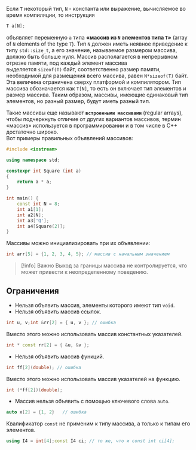 Если `T` некоторый тип, `N` - константа или выражение, вычисляемое во время компиляции, то инструкция  

```cpp
T a[N];
```

объявляет переменную `a` типа **«массив из `N` элементов типа `T`»** (array of `N` elements of the type `T`). Тип `N` должен иметь неявное приведение к типу `std::size_t`, а его значение, называемое размером массива, должно быть больше нуля. Массив располагается в непрерывном отрезке памяти, под каждый элемент массива выделяется `sizeof(T)` байт, соответственно размер памяти, необходимой для размещения всего массива, равен `N*sizeof(T)` байт. Эта величина ограничена сверху платформой и компилятором. Тип массива обозначается как `T[N]`, то есть он включает тип элементов и размер массива. Таким образом, массивы, имеющие одинаковый тип элементов, но разный размер, будут иметь разный тип. 

Такие массивы еще называют **`встроенными массивами`** (regular arrays), чтобы подчеркнуть отличие от других вариантов массивов, термин «массив» используется в программировании и в том числе в C++ достаточно широко.  
Вот примеры правильных объявлений массивов:  

```cpp
#include <iostream>

using namespace std;

constexpr int Square (int a)
{
	return a * a;
}

int main() {
    const int N = 8;
    int a1[1];
    int a2[N];
    int a3['Q'];
    int a4[Square(2)];
}
```

Массивы можно инициализировать при их объявлении:

```cpp
int arr[5] = {1, 2, 3, 4, 5}; // массив с начальным значением
```

>[!info] Важно
>Выход за границы массива не контролируется, что может привести к неопределенному поведению.

## Ограничения
* Нельзя объявить массив, элементы которого имеют тип `void`.  
* Нельзя объявить массив ссылок.  

```cpp
int u, v;int &rr[2] = { u, v }; // ошибка
```

Вместо этого можно использовать массив константных указателей.  

```cpp
int * const rr[2] = { &u, &v };
```

* Нельзя объявить массив функций.  

```cpp
int ff[2](double); // ошибка
```

Вместо этого можно использовать массив указателей на функцию.  

```cpp
int (*ff[2])(double);
```

* Массив нельзя объявить с помощью ключевого слова `auto`.  

```cpp
auto x[2] = {1, 2}   // ошибка
```

Квалификатор `const` не применим к типу массива, а только к типам его элементов.  

```cpp
using I4 = int[4];const I4 ci; // то же, что и const int ci[4];
```
